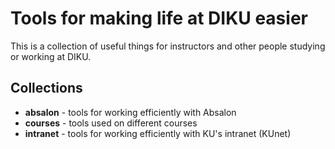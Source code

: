 # Tools for making life at DIKU easier

This is a collection of useful things for instructors and other
people studying or working at DIKU.

## Collections

* **absalon** - tools for working efficiently with Absalon
* **courses** - tools used on different courses
* **intranet** - tools for working efficiently with KU's intranet (KUnet)
